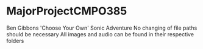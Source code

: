 # MajorProjectCMPO385
Ben Gibbons 'Choose Your Own' Sonic Adventure
No changing of file paths should be necessary
All images and audio can be found in their respective folders
